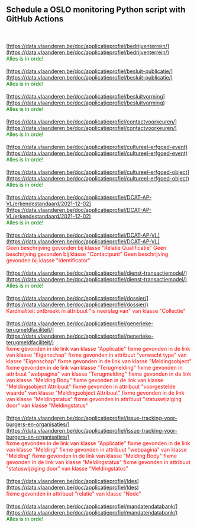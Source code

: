 ## Schedule a OSLO monitoring Python script with GitHub Actions
<br /><br />[https://data.vlaanderen.be/doc/applicatieprofiel/bedrijventerrein/](https://data.vlaanderen.be/doc/applicatieprofiel/bedrijventerrein/)<br /><span style="color:green">Alles is in orde!</span><br /><br />[https://data.vlaanderen.be/doc/applicatieprofiel/besluit-publicatie/](https://data.vlaanderen.be/doc/applicatieprofiel/besluit-publicatie/)<br /><span style="color:green">Alles is in orde!</span><br /><br />[https://data.vlaanderen.be/doc/applicatieprofiel/besluitvorming](https://data.vlaanderen.be/doc/applicatieprofiel/besluitvorming)<br /><span style="color:green">Alles is in orde!</span><br /><br />[https://data.vlaanderen.be/doc/applicatieprofiel/contactvoorkeuren/](https://data.vlaanderen.be/doc/applicatieprofiel/contactvoorkeuren/)<br /><span style="color:green">Alles is in orde!</span><br /><br />[https://data.vlaanderen.be/doc/applicatieprofiel/cultureel-erfgoed-event](https://data.vlaanderen.be/doc/applicatieprofiel/cultureel-erfgoed-event)<br /><span style="color:green">Alles is in orde!</span><br /><br />[https://data.vlaanderen.be/doc/applicatieprofiel/cultureel-erfgoed-object](https://data.vlaanderen.be/doc/applicatieprofiel/cultureel-erfgoed-object)<br /><span style="color:green">Alles is in orde!</span><br /><br />[https://data.vlaanderen.be/doc/applicatieprofiel/DCAT-AP-VL/erkendestandaard/2021-12-02](https://data.vlaanderen.be/doc/applicatieprofiel/DCAT-AP-VL/erkendestandaard/2021-12-02)<br /><span style="color:green">Alles is in orde!</span><br /><br />[https://data.vlaanderen.be/doc/applicatieprofiel/DCAT-AP-VL](https://data.vlaanderen.be/doc/applicatieprofiel/DCAT-AP-VL)<br /><span style="color:red">Geen beschrijving gevonden bij klasse "Relatie Qualificatie"
Geen beschrijving gevonden bij klasse "Contactpunt"
Geen beschrijving gevonden bij klasse "Identificator"
</span><br /><br />[https://data.vlaanderen.be/doc/applicatieprofiel/dienst-transactiemodel/](https://data.vlaanderen.be/doc/applicatieprofiel/dienst-transactiemodel/)<br /><span style="color:green">Alles is in orde!</span><br /><br />[https://data.vlaanderen.be/doc/applicatieprofiel/dossier/](https://data.vlaanderen.be/doc/applicatieprofiel/dossier/)<br /><span style="color:red">Kardinaliteit ontbreekt in attribuut "is neerslag van" van klasse "Collectie"
</span><br /><br />[https://data.vlaanderen.be/doc/applicatieprofiel/generieke-terugmeldfaciliteit/](https://data.vlaanderen.be/doc/applicatieprofiel/generieke-terugmeldfaciliteit/)<br /><span style="color:red">fixme gevonden in de link van klasse "Applicatie"
fixme gevonden in de link van klasse "Eigenschap"
fixme gevonden in attribuut "verwacht type" van klasse "Eigenschap"
fixme gevonden in de link van klasse "Meldingsobject"
fixme gevonden in de link van klasse "Terugmelding"
fixme gevonden in attribuut "webpagina" van klasse "Terugmelding"
fixme gevonden in de link van klasse "Melding Body"
fixme gevonden in de link van klasse "Meldingsobject Attribuut"
fixme gevonden in attribuut "voorgestelde waarde" van klasse "Meldingsobject Attribuut"
fixme gevonden in de link van klasse "Meldingstatus"
fixme gevonden in attribuut "statuswijziging door" van klasse "Meldingstatus"
</span><br /><br />[https://data.vlaanderen.be/doc/applicatieprofiel/issue-tracking-voor-burgers-en-organisaties/](https://data.vlaanderen.be/doc/applicatieprofiel/issue-tracking-voor-burgers-en-organisaties/)<br /><span style="color:red">fixme gevonden in de link van klasse "Applicatie"
fixme gevonden in de link van klasse "Melding"
fixme gevonden in attribuut "webpagina" van klasse "Melding"
fixme gevonden in de link van klasse "Melding Body"
fixme gevonden in de link van klasse "Meldingstatus"
fixme gevonden in attribuut "statuswijziging door" van klasse "Meldingstatus"
</span><br /><br />[https://data.vlaanderen.be/doc/applicatieprofiel/ldes](https://data.vlaanderen.be/doc/applicatieprofiel/ldes)<br /><span style="color:red">fixme gevonden in attribuut "relatie" van klasse "Node"
</span><br /><br />[https://data.vlaanderen.be/doc/applicatieprofiel/mandatendatabank/](https://data.vlaanderen.be/doc/applicatieprofiel/mandatendatabank/)<br /><span style="color:green">Alles is in orde!</span><br />